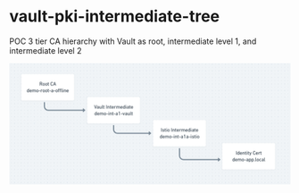 # vault-pki-intermediate-tree
POC 3 tier CA hierarchy with Vault as root, intermediate level 1, and intermediate level 2

![ca-hierarchy.png](ca-hierarchy.png)
